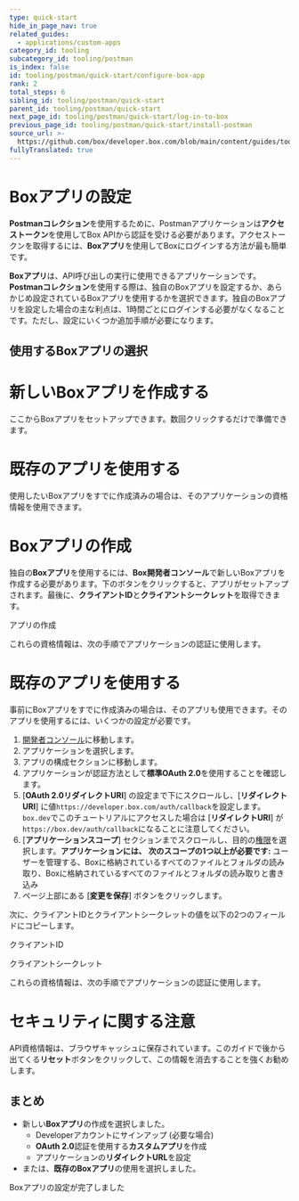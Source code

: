 ```yaml
---
type: quick-start
hide_in_page_nav: true
related_guides:
  - applications/custom-apps
category_id: tooling
subcategory_id: tooling/postman
is_index: false
id: tooling/postman/quick-start/configure-box-app
rank: 2
total_steps: 6
sibling_id: tooling/postman/quick-start
parent_id: tooling/postman/quick-start
next_page_id: tooling/postman/quick-start/log-in-to-box
previous_page_id: tooling/postman/quick-start/install-postman
source_url: >-
  https://github.com/box/developer.box.com/blob/main/content/guides/tooling/postman/quick-start/2-configure-box-app.md
fullyTranslated: true
---
```

# Boxアプリの設定

**Postmanコレクション**を使用するために、Postmanアプリケーションは**アクセストークン**を使用してBox APIから認証を受ける必要があります。アクセストークンを取得するには、**Boxアプリ**を使用してBoxにログインする方法が最も簡単です。

**Boxアプリ**は、API呼び出しの実行に使用できるアプリケーションです。**Postmanコレクション**を使用する際は、独自のBoxアプリを設定するか、あらかじめ設定されているBoxアプリを使用するかを選択できます。独自のBoxアプリを設定した場合の主な利点は、1時間ごとにログインする必要がなくなることです。ただし、設定にいくつか追加手順が必要になります。

## 使用するBoxアプリの選択

<Grid columns="2">

<Choose option="postman.app_type" value="create_new" color="blue">

# 新しいBoxアプリを作成する

ここからBoxアプリをセットアップできます。数回クリックするだけで準備できます。

</Choose>

<Choose option="postman.app_type" value="use_existing" color="red">

# 既存のアプリを使用する

使用したいBoxアプリをすでに作成済みの場合は、そのアプリケーションの資格情報を使用できます。

</Choose>

</Grid>

<Choice option="postman.app_type" value="create_new,clicked" color="blue">

# Boxアプリの作成

独自の**Boxアプリ**を使用するには、**Box開発者コンソール**で新しいBoxアプリを作成する必要があります。下のボタンをクリックすると、アプリがセットアップされます。最後に、**クライアントID**と**クライアントシークレット**を取得できます。

<Trigger option="postman.app_type" value="clicked">

<AppButton id="postman" name="Postman" scopes="root_readonly,root_readwrite,manage_managed_users,manage_groups,manage_webhook,manage_enterprise_properties" can_act_as_user authentication_type="auth_code_grant" redirect_url="/auth/callback" cors_origins>

アプリの作成

</AppButton>

</Trigger>

<Observe option="postman.app_type" value="clicked">

これらの資格情報は、次の手順でアプリケーションの認証に使用します。

</Observe>

</Choice>

<Choice option="postman.app_type" value="use_existing" color="red">

# 既存のアプリを使用する

事前にBoxアプリをすでに作成済みの場合は、そのアプリも使用できます。そのアプリを使用するには、いくつかの設定が必要です。

1. [開発者コンソール][devconsole]に移動します。
2. アプリケーションを選択します。
3. アプリの構成セクションに移動します。
4. アプリケーションが認証方法として**標準OAuth 2.0**を使用することを確認します。
5. \[**OAuth 2.0リダイレクトURI**] の設定まで下にスクロールし、\[**リダイレクトURI**] に値`https://developer.box.com/auth/callback`を設定します。`box.dev`でこのチュートリアルにアクセスした場合は \[**リダイレクトURI**] が`https://box.dev/auth/callback`になることに注意してください。
6. \[**アプリケーションスコープ**] セクションまでスクロールし、目的の[権限][scopes]を選択します。**アプリケーションには、** **次のスコープの1つ以上が必要です:** ユーザーを管理する、Boxに格納されているすべてのファイルとフォルダの読み取り、Boxに格納されているすべてのファイルとフォルダの読み取りと書き込み
7. ページ上部にある \[**変更を保存**] ボタンをクリックします。

次に、クライアントIDとクライアントシークレットの値を以下の2つのフィールドにコピーします。

<Store id="postman_credentials.client_id" placeholder="zECq2EkYBjZ..." pattern="\w{32}">

クライアントID

</Store>

<Store id="postman_credentials.client_secret" placeholder="913td9hr6jo..." pattern="\w{32}">

クライアントシークレット

</Store>

これらの資格情報は、次の手順でアプリケーションの認証に使用します。

</Choice>

<Choice option="postman.app_type" value="create_new,use_existing,clicked" color="none">

<Message danger>

# セキュリティに関する注意

API資格情報は、ブラウザキャッシュに保存されています。このガイドで後から出てくる**リセット**ボタンをクリックして、この情報を消去することを強くお勧めします。

</Message>

</Choice>

<Choice option="postman.app_type" value="create_new,use_existing,clicked" color="none">

## まとめ

* 新しい**Boxアプリ**の作成を選択しました。
  * Developerアカウントにサインアップ (必要な場合)
  * **OAuth 2.0**認証を使用する**カスタムアプリ**を作成
  * アプリケーションの**リダイレクトURL**を設定
* または、**既存のBoxアプリ**の使用を選択しました。

</Choice>

<Observe option="postman.app_type" value="create_new,use_existing,clicked">

<Next>

Boxアプリの設定が完了しました

</Next>

</Observe>

[devconsole]: https://account.box.com/developers/services

[signup]: https://account.box.com/signup/n/developer

[scopes]: https://developer.box.com/guides/api-calls/permissions-and-errors/scopes/
